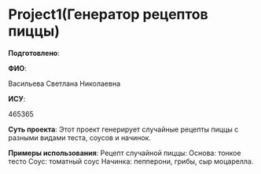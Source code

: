 # Project1(Генератор рецептов пиццы)

__Подготовлено__:

**ФИО**:

Васильева Светлана Николаевна

**ИСУ**:

465365

**Суть проекта**: Этот проект генерирует случайные рецепты пиццы с разными видами теста, соусов и начинок.

**Примеры использования**: 
Рецепт случайной пиццы:
Основа: тонкое тесто
Соус: томатный соус
Начинка: пепперони, грибы, сыр моцарелла.
